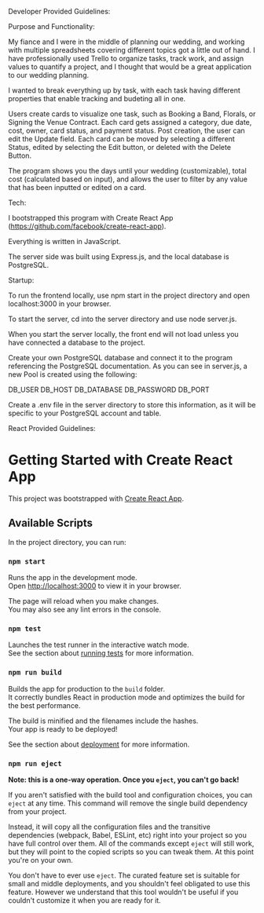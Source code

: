 Developer Provided Guidelines:

Purpose and Functionality:

My fiance and I were in the middle of planning our wedding, and working with multiple spreadsheets covering different topics got a little out of hand. I have professionally used Trello to organize tasks, track work, and assign values to quantify a project, and I thought that would be a great application to our wedding planning.

I wanted to break everything up by task, with each task having different properties that enable tracking and budeting all in one.

Users create cards to visualize one task, such as Booking a Band, Florals, or Signing the Venue Contract. Each card gets assigned a category, due date, cost, owner, card status, and payment status. Post creation, the user can edit the Update field. Each card can be moved by selecting a different Status, edited by selecting the Edit button, or deleted with the Delete Button.

The program shows you the days until your wedding (customizable), total cost (calculated based on input), and allows the user to filter by any value that has been inputted or edited on a card.

Tech:

I bootstrapped this program with Create React App (https://github.com/facebook/create-react-app).

Everything is written in JavaScript.

The server side was built using Express.js, and the local database is PostgreSQL.

Startup:

To run the frontend locally, use npm start in the project directory and open localhost:3000 in your browser.

To start the server, cd into the server directory and use node server.js.

When you start the server locally, the front end will not load unless you have connected a database to the project.

Create your own PostgreSQL database and connect it to the program referencing the PostgreSQL documentation. As you can see in server.js, a new Pool is created using the following:

DB_USER
DB_HOST
DB_DATABASE
DB_PASSWORD
DB_PORT

Create a .env file in the server directory to store this information, as it will be specific to your PostgreSQL account and table.

React Provided Guidelines:

# Getting Started with Create React App

This project was bootstrapped with [Create React App](https://github.com/facebook/create-react-app).

## Available Scripts

In the project directory, you can run:

### `npm start`

Runs the app in the development mode.\
Open [http://localhost:3000](http://localhost:3000) to view it in your browser.

The page will reload when you make changes.\
You may also see any lint errors in the console.

### `npm test`

Launches the test runner in the interactive watch mode.\
See the section about [running tests](https://facebook.github.io/create-react-app/docs/running-tests) for more information.

### `npm run build`

Builds the app for production to the `build` folder.\
It correctly bundles React in production mode and optimizes the build for the best performance.

The build is minified and the filenames include the hashes.\
Your app is ready to be deployed!

See the section about [deployment](https://facebook.github.io/create-react-app/docs/deployment) for more information.

### `npm run eject`

**Note: this is a one-way operation. Once you `eject`, you can't go back!**

If you aren't satisfied with the build tool and configuration choices, you can `eject` at any time. This command will remove the single build dependency from your project.

Instead, it will copy all the configuration files and the transitive dependencies (webpack, Babel, ESLint, etc) right into your project so you have full control over them. All of the commands except `eject` will still work, but they will point to the copied scripts so you can tweak them. At this point you're on your own.

You don't have to ever use `eject`. The curated feature set is suitable for small and middle deployments, and you shouldn't feel obligated to use this feature. However we understand that this tool wouldn't be useful if you couldn't customize it when you are ready for it.
